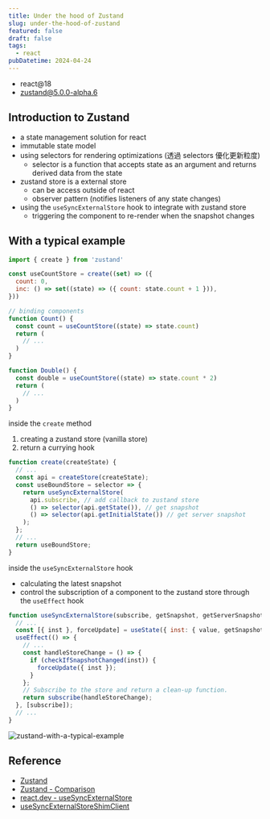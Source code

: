 ```yaml
---
title: Under the hood of Zustand
slug: under-the-hood-of-zustand
featured: false
draft: false
tags:
  - react
pubDatetime: 2024-04-24
---
```


- react@18
- zustand@5.0.0-alpha.6

## Introduction to Zustand

- a state management solution for react
- immutable state model
- using selectors for rendering optimizations (透過 selectors 優化更新粒度)
  - selector is a function that accepts state as an argument and returns derived data from the state
- zustand store is a external store
  - can be access outside of react
  - observer pattern (notifies listeners of any state changes)
- using the `useSyncExternalStore` hook to integrate with zustand store
  - triggering the component to re-render when the snapshot changes

## With a typical example

```js
import { create } from 'zustand'

const useCountStore = create((set) => ({
  count: 0,
  inc: () => set((state) => ({ count: state.count + 1 })),
}))

// binding components
function Count() {
  const count = useCountStore((state) => state.count)
  return (
    // ...
  )
}

function Double() {
  const double = useCountStore((state) => state.count * 2)
  return (
    // ...
  )
}
```

inside the `create` method

1. creating a zustand store (vanilla store)
1. return a currying hook

```js
function create(createState) {
  // ...
  const api = createStore(createState);
  const useBoundStore = selector => {
    return useSyncExternalStore(
      api.subscribe, // add callback to zustand store
      () => selector(api.getState()), // get snapshot
      () => selector(api.getInitialState()) // get server snapshot
    );
  };
  // ...
  return useBoundStore;
}
```

inside the `useSyncExternalStore` hook

- calculating the latest snapshot
- control the subscription of a component to the zustand store through the `useEffect` hook

```js
function useSyncExternalStore(subscribe, getSnapshot, getServerSnapshot) {
  // ...
  const [{ inst }, forceUpdate] = useState({ inst: { value, getSnapshot } });
  useEffect(() => {
    // ...
    const handleStoreChange = () => {
      if (checkIfSnapshotChanged(inst)) {
        forceUpdate({ inst });
      }
    };
    // Subscribe to the store and return a clean-up function.
    return subscribe(handleStoreChange);
  }, [subscribe]);
  // ...
}
```

![zustand-with-a-typical-example](/zustand-with-a-typical-example.png)

## Reference

- [Zustand](https://github.com/pmndrs/zustand)
- [Zustand - Comparison](https://docs.pmnd.rs/zustand/getting-started/comparison)
- [react.dev - useSyncExternalStore](https://react.dev/reference/react/useSyncExternalStore)
- [useSyncExternalStoreShimClient](https://github.com/facebook/react/blob/main/packages/use-sync-external-store/src/useSyncExternalStoreShimClient.js)
